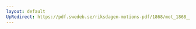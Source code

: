 ```yaml
---
layout: default
UpRedirect: https://pdf.swedeb.se/riksdagen-motions-pdf/1868/mot_1868__ak__00023.pdf
---
```


